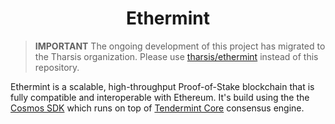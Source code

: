 <!--
parent:
  order: false
-->

<div align="center">
  <h1> Ethermint </h1>
</div>

> **IMPORTANT** The ongoing development of this project has migrated to the Tharsis organization. Please use [tharsis/ethermint](https://github.com/tharsis/ethermint) instead of this repository.

Ethermint is a scalable, high-throughput Proof-of-Stake blockchain that is fully compatible and
interoperable with Ethereum. It's build using the the [Cosmos SDK](https://github.com/cosmos/cosmos-sdk/) which runs on top of [Tendermint Core](https://github.com/tendermint/tendermint) consensus engine.
